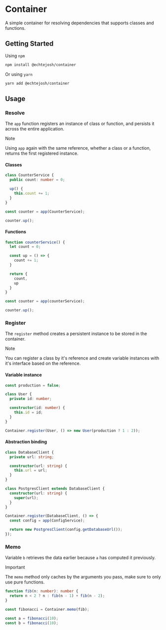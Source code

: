 # Container

A simple container for resolving dependencies that supports classes and functions.

## Getting Started

Using `npm`
```sh
npm install @echtejosh/container
```

Or using `yarn`
```sh
yarn add @echtejosh/container
```

## Usage

### Resolve

The `app` function registers an instance of class or function, and persists it across the entire application.

> [!NOTE]
> Using `app` again with the same reference, whether a class or a function, returns the first registered instance.

#### Classes

```ts
class CounterService {
  public count: number = 0;

  up() {
    this.count += 1;
  }
}

const counter = app(CounterService);

counter.up();
```

#### Functions

```ts
function counterService() {
  let count = 0;

  const up = () => {
    count += 1;
  }

  return {
    count,
    up
  }
}

const counter = app(counterService);

counter.up();
```

### Register

The `register` method creates a persistent instance to be stored in the container.

> [!NOTE]
> You can register a class by it's reference and create variable instances with it's interface based on the reference.

#### Variable instance
```ts
const production = false;

class User {
  private id: number;

  constructor(id: number) {
    this.id = id;
  }
}

Container.register(User, () => new User(production ? 1 : 2));

```

#### Abstraction binding
```ts
class DatabaseClient {
  private url: string;

  constructor(url: string) {
    this.url = url;
  }
}

class PostgresClient extends DatabaseClient {
  constructor(url: string) {
    super(url);
  }
}

Container.register(DatabaseClient, () => {
  const config = app(ConfigService);

  return new PostgresClient(config.getDatabaseUrl());
});
```

### Memo

Variable `b` retrieves the data earlier because `a` has computed it previously.
  
> [!IMPORTANT]
> The `memo` method only caches by the arguments you pass, make sure to only use pure functions.

```ts
function fib(n: number): number { 
  return n < 2 ? n : fib(n - 1) + fib(n - 2);
}

const fibonacci = Container.memo(fib);

const a = fibonacci(10);
const b = fibonacci(10);
```
